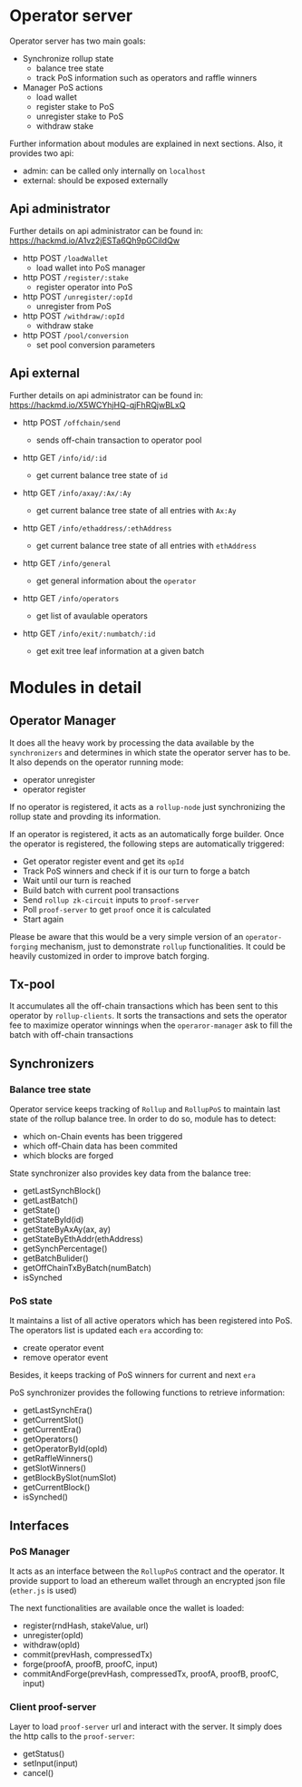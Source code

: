 # Operator server

Operator server has two main goals:
  - Synchronize rollup state
    - balance tree state
    - track PoS information such as operators and raffle winners
  - Manager PoS actions
    - load wallet
    - register stake to PoS
    - unregister stake to PoS
    - withdraw stake

Further information about modules are explained in next sections.
Also, it provides two api:
  - admin: can be called only internally on `localhost`
  - external: should be exposed externally

## Api administrator
Further details on api administrator can be found in: https://hackmd.io/A1vz2jESTa6Qh9pGCiIdQw

- http POST `/loadWallet`
  - load wallet into PoS manager
- http POST `/register/:stake`
  - register operator into PoS
- http POST `/unregister/:opId`
  - unregister from PoS
- http POST `/withdraw/:opId`
  - withdraw stake
- http POST `/pool/conversion`
  - set pool conversion parameters

## Api external
Further details on api administrator can be found in: https://hackmd.io/X5WCYhjHQ-qjFhRQjwBLxQ

- http POST `/offchain/send`
  - sends off-chain transaction to operator pool

- http GET `/info/id/:id`
  - get current balance tree state of `id`
  
- http GET `/info/axay/:Ax/:Ay`
  - get current balance tree state of all entries with `Ax:Ay`

- http GET `/info/ethaddress/:ethAddress`
  - get current balance tree state of all entries with `ethAddress`

- http GET `/info/general`
  - get general information about the `operator`

- http GET `/info/operators`
  - get list of avaulable operators

- http GET `/info/exit/:numbatch/:id`
  - get exit tree leaf information at a given batch 

# Modules in detail
## Operator Manager
It does all the heavy work by processing the data available by the `synchronizers` and determines in which state the operator server has to be. It also depends on the operator running mode:
- operator unregister
- operator register

If no operator is registered, it acts as a `rollup-node` just synchronizing the rollup state and provding its information.

If an operator is registered, it acts as an automatically forge builder.
Once the operator is registered, the following steps are automatically triggered:
- Get operator register event and get its `opId`
- Track PoS winners and check if it is our turn to forge a batch
- Wait until our turn is reached
- Build batch with current pool transactions
- Send `rollup zk-circuit` inputs to `proof-server`
- Poll `proof-server` to get `proof` once it is calculated
- Start again


Please be aware that this would be a very simple version of an `operator-forging` mechanism, just to demonstrate `rollup` functionalities. It could be heavily customized in order to improve batch forging.

## Tx-pool
It accumulates all the off-chain transactions which has been sent to this operator by `rollup-clients`.
It sorts the transactions and sets the operator fee to maximize operator winnings when the `operaror-manager` ask to fill the batch with off-chain transactions

## Synchronizers
### Balance tree state
Operator service keeps tracking of `Rollup` and `RollupPoS` to maintain last state of the
rollup balance tree.
In order to do so, module has to detect:
- which on-Chain events has been triggered
- which off-Chain data has been commited
- which blocks are forged

State synchronizer also provides key data from the balance tree:
  - getLastSynchBlock()
  - getLastBatch()
  - getState()
  - getStateById(id)
  - getStateByAxAy(ax, ay)
  - getStateByEthAddr(ethAddress)
  - getSynchPercentage()
  - getBatchBulider()
  - getOffChainTxByBatch(numBatch)
  - isSynched

### PoS state
It maintains a list of all active operators which has been registered into PoS.
The operators list is updated each `era` according to:
  - create operator event
  - remove operator event
  
Besides, it keeps tracking of PoS winners for current and next `era`

PoS synchronizer provides the following functions to retrieve information:
  - getLastSynchEra()
  - getCurrentSlot()
  - getCurrentEra()
  - getOperators()
  - getOperatorById(opId)
  - getRaffleWinners()
  - getSlotWinners()
  - getBlockBySlot(numSlot)
  - getCurrentBlock()
  - isSynched()

## Interfaces
### PoS Manager
It acts as an interface between the `RollupPoS` contract and the operator.
It provide support to load an ethereum wallet through an encrypted json file (`ether.js` is used)

The next functionalities are available once the wallet is loaded:
  - register(rndHash, stakeValue, url)
  - unregister(opId)
  - withdraw(opId)
  - commit(prevHash, compressedTx)
  - forge(proofA, proofB, proofC, input)
  - commitAndForge(prevHash, compressedTx, proofA, proofB, proofC, input)

### Client proof-server
Layer to load `proof-server` url and interact with the server.
It simply does the http calls to the `proof-server`:
  - getStatus()
  - setInput(input)
  - cancel()
